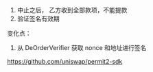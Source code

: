 1. 中止之后， 乙方收到全部款项，不能提款
2. 验证签名有效期


变化点：
1. 从 DeOrderVerifier 获取 nonce 和地址进行签名

https://github.com/uniswap/permit2-sdk